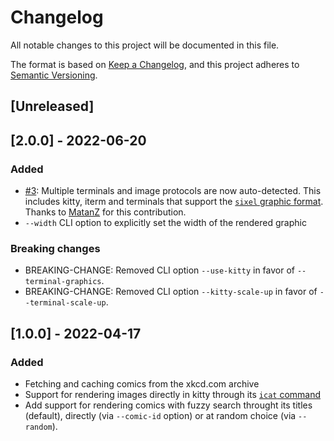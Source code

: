 # Changelog
All notable changes to this project will be documented in this file.

The format is based on [Keep a Changelog](https://keepachangelog.com/en/1.0.0/),
and this project adheres to [Semantic Versioning](https://semver.org/spec/v2.0.0.html).

## [Unreleased]

## [2.0.0] - 2022-06-20

### Added

- [#3](https://github.com/dotcs/xkcd-cli/pull/3): Multiple terminals and image protocols are now auto-detected.
  This includes kitty, iterm and terminals that support the [`sixel` graphic format](https://en.wikipedia.org/wiki/Sixel).
  Thanks to [MatanZ](https://github.com/MatanZ) for this contribution.
- `--width` CLI option to explicitly set the width of the rendered graphic

### Breaking changes

- BREAKING-CHANGE: Removed CLI option `--use-kitty` in favor of `--terminal-graphics`.
- BREAKING-CHANGE: Removed CLI option `--kitty-scale-up` in favor of `--terminal-scale-up`.


## [1.0.0] - 2022-04-17
### Added

- Fetching and caching comics from the xkcd.com archive
- Support for rendering images directly in kitty through its [`icat` command](https://sw.kovidgoyal.net/kitty/kittens/icat/)
- Add support for rendering comics with fuzzy search throught its titles (default), directly (via `--comic-id` option) or at random choice (via `--random`).